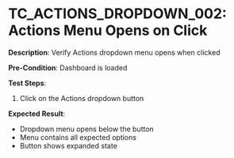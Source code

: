 # TC_ACTIONS_DROPDOWN_002: Actions Menu Opens on Click

**Description**: Verify Actions dropdown menu opens when clicked

**Pre-Condition**: Dashboard is loaded

**Test Steps**:
1. Click on the Actions dropdown button

**Expected Result**:
- Dropdown menu opens below the button
- Menu contains all expected options
- Button shows expanded state